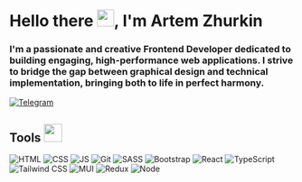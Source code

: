 <h1 >Hello there <img src = "https://raw.githubusercontent.com/MartinHeinz/MartinHeinz/master/wave.gif" width = 30px>, I'm Artem Zhurkin</h1>


<h3>I'm a passionate and creative Frontend Developer dedicated to building engaging, high-performance web applications. I strive to bridge the gap between graphical design and technical implementation, bringing both to life in perfect harmony.</h3>



<a href="https://t.me/mrGATW" target="_blank">
  <img alt="Telegram" src="https://img.shields.io/badge/Telegram-0077B5?style=for-the-badge&logo=telegram&logoColor=white">
</a>




<h2> Tools <img src = "https://media2.giphy.com/media/QssGEmpkyEOhBCb7e1/giphy.gif?cid=ecf05e47a0n3gi1bfqntqmob8g9aid1oyj2wr3ds3mg700bl&rid=giphy.gif" width = 32px> </h2>

![HTML](https://img.shields.io/badge/-HTML-000000?style=for-the-badge&logo=html5&logoColor=FF0000)
![CSS](https://img.shields.io/badge/-CSS-000000?style=for-the-badge&logo=css3&logoColor=4671D5)
![JS](https://img.shields.io/badge/-JavaScript-000000?style=for-the-badge&logo=JavaScript&logoColor=FFD300)
![Git](https://img.shields.io/badge/-Git-000000?style=for-the-badge&logo=git&logoColor=FF7400)
![SASS](https://img.shields.io/badge/-SASS-000000?style=for-the-badge&logo=sass&logoColor=FF0000)
![Bootstrap](https://img.shields.io/badge/-Bootstrap-000000?style=for-the-badge&logo=bootstrap&logoColor=a900ff)
![React](https://img.shields.io/badge/-React-000000?style=for-the-badge&logo=react&logoColor=#7daafb)
![TypeScript](https://img.shields.io/badge/-TypeScript-000000?style=for-the-badge&logo=typescript&logoColor=3178C6)
![Tailwind CSS](https://img.shields.io/badge/-Tailwind_CSS-000000?style=for-the-badge&logo=tailwind-css&logoColor=38B2AC)
![MUI](https://img.shields.io/badge/Material%20UI-000000?style=for-the-badge&logo=mui&logoColor=white)
![Redux](https://img.shields.io/badge/-Redux-000000?style=for-the-badge&logo=redux&logoColor=white)
![Node](https://img.shields.io/badge/-Node-000000?style=for-the-badge&logo=node&logoColor=white)



